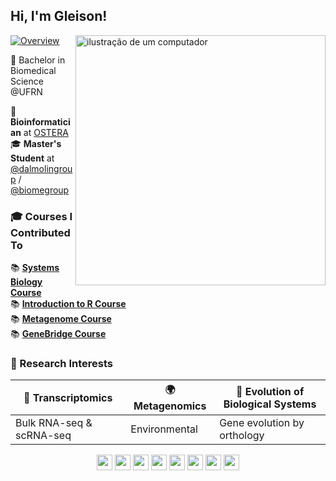 
## Hi, I'm Gleison!  

<img src="https://raw.githubusercontent.com/MicaelliMedeiros/micaellimedeiros/master/image/computer-illustration.png" alt="ilustração de um computador" min-width="400px" max-width="400px" width="400px" align="right">  

[![Overview](https://img.shields.io/static/v1?label=Overview&message=gleisonm&color=f8efd4&style=for-the-badge&logo=GitHub)](https://github.com/gleisonm)  

🥼 Bachelor in Biomedical Science @UFRN

🔬 **Bioinformatician** at [OSTERA](https://ostera.co/)  
🎓 **Master's Student** at [@dalmolingroup](https://github.com/dalmolingroup) / [@biomegroup](https://github.com/biomegroup)  

### 🎓 Courses I Contributed To    
📚 [**Systems Biology Course**](https://github.com/dalmolingroup/systemsbiology-course)  
📚 [**Introduction to R Course**](https://github.com/dalmolingroup/introductionR-course)  
📚 [**Metagenome Course**](https://github.com/dalmolingroup/metagenome-course)  
📚 [**GeneBridge Course**](https://github.com/dalmolingroup/genebridge-course)  


### 🔬 Research Interests  

| 🧬 **Transcriptomics** | 🌍 **Metagenomics** | 🔄 **Evolution of Biological Systems** |
|-----------------------|-------------------|--------------------------------------|
| Bulk RNA-seq & scRNA-seq | Environmental | Gene evolution by orthology |

<p align="center">
  <img src="https://img.shields.io/badge/R-276DC3?style=for-the-badge&logo=r&logoColor=white" style="height: 25px;"/>
  <img src="https://img.shields.io/badge/Python-3776AB?style=for-the-badge&logo=python&logoColor=white" style="height: 25px;"/>
  <img src="https://img.shields.io/badge/Shell_Script-121011?style=for-the-badge&logo=gnu-bash&logoColor=white" style="height: 25px;"/>
  <img src="https://img.shields.io/badge/Docker-2496ED?style=for-the-badge&logo=docker&logoColor=white" style="height: 25px;"/>
  <img src="https://img.shields.io/badge/Nextflow-000000?style=for-the-badge" style="height: 25px;"/>
  <img src="https://img.shields.io/badge/Conda-3DDC84?style=for-the-badge&logo=anaconda&logoColor=white" style="height: 25px;"/>
  <img src="https://img.shields.io/badge/Quarto-87CEEB?style=for-the-badge&logo=quarto&logoColor=black" style="height: 25px;"/>
  <img src="https://img.shields.io/badge/Markdown-000000?style=for-the-badge&logo=markdown&logoColor=white" style="height: 25px;"/>
</p>
